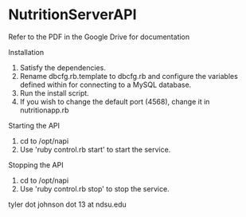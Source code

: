 # NutritionServerAPI
Refer to the PDF in the Google Drive for documentation

Installation
1. Satisfy the dependencies.
2. Rename dbcfg.rb.template to dbcfg.rb and configure the variables defined within for connecting to a MySQL database.
3. Run the install script.
4. If you wish to change the default port (4568), change it in nutritionapp.rb

Starting the API
1. cd to /opt/napi
2. Use 'ruby control.rb start' to start the service.

Stopping the API
1. cd to /opt/napi
2. Use 'ruby control.rb stop' to stop the service.

tyler dot johnson dot 13 at ndsu.edu
